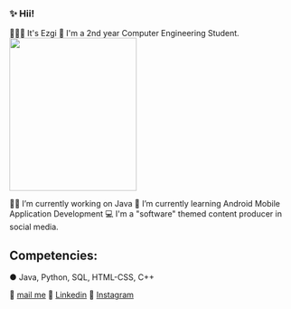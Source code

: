 ###  ✨ Hii!



 🙋🏻‍♀️ It's Ezgi 
 💜 I'm a 2nd year Computer Engineering Student. 
 <img src="https://user-images.githubusercontent.com/109277079/220791255-aa8aebc0-4fd4-470b-a9e1-7583fdd9fb5e.jpg" width="225" height="270">


 💅🏻 I’m currently working on Java 
 🍓 I’m currently learning Android Mobile Application Development
 💻 I'm a "software" themed content producer in social media.
 
 
 ## Competencies:
 ● Java, Python, SQL, HTML-CSS, C++ 

 
 📩 [mail me](karahanezgi64@gmail.com)
 💎 [Linkedin](https://www.linkedin.com/in/ezgikrhnn/)
 📸 [Instagram](https://www.instagram.com/codewbnezgirl/)
 
 

 

